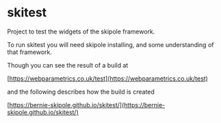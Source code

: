 # skitest #

Project to test the widgets of the skipole framework.

To run skitest you will need skipole installing, and some understanding of that framework.

Though you can see the result of a build at

[https://webparametrics.co.uk/test](https://webparametrics.co.uk/test)

and the following describes how the build is created

[https://bernie-skipole.github.io/skitest/](https://bernie-skipole.github.io/skitest/)


